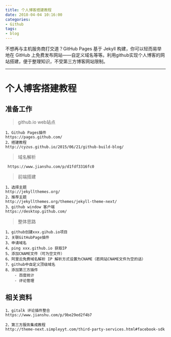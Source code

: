 ```yaml
---
title: 个人博客搭建教程
date: 2018-04-04 10:16:00
categories:
- Github
tags:
- blog
---
```


不想再与主机服务商打交道？GitHub Pages 基于 Jekyll 构建，你可以轻而易举地在 GitHub 上免费发布网站——自定义域名等等。利用github实现个人博客的网站搭建，便于整理知识，不受第三方博客网站限制。

---

# 个人博客搭建教程

## 准备工作

> github.io web站点

    1、Github Pages插件
    https://pages.github.com/
    2、搭建教程
    http://cyzus.github.io/2015/06/21/github-build-blog/   
 
> 域名解析

     https://www.jianshu.com/p/d1fdf3316fc0
 
> 前端搭建

    1、选择主题
    http://jekyllthemes.org/
    2、推荐主题
    http://jekyllthemes.org/themes/jekyll-theme-next/
    3、github window 客户端
    https://desktop.github.com/
    
> 整体思路

    1、github创建xxx.gihub.io项目
    2、关联GitHubPage插件
    3、申请域名
    4、ping xxx.github.io 获取IP
    5、添加CNAME文件（可为空文件）
    6、阿里云免费域名解析 IP 解析方式设置为CNAME（若网站CNAME文件为空的话）
    7、github中自定义顶级域名
    8、添加第三方插件
        - 百度统计
        - 评论管理
  
## 相关资料

    1、gitalk 评论插件整合
    https://www.jianshu.com/p/9be29ed2f4b7
    
    2、第三方服务集成教程
    http://theme-next.simpleyyt.com/third-party-services.html#facebook-sdk
    